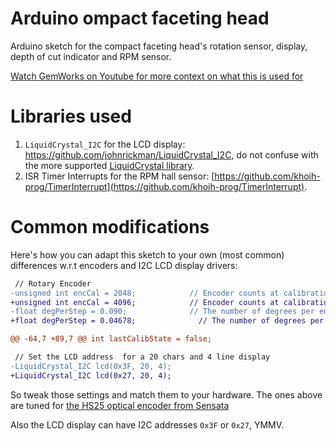 # Arduino ompact faceting head

Arduino sketch for the compact faceting head's rotation sensor, display, depth of cut indicator and RPM sensor. 

[Watch GemWorks on Youtube for more context on what this is used for](https://www.youtube.com/c/GemWorks)

# Libraries used

1. `LiquidCrystal_I2C` for the LCD display: https://github.com/johnrickman/LiquidCrystal_I2C, do not confuse with the more supported [LiquidCrystal library](https://www.arduino.cc/reference/en/libraries/liquidcrystal/).
2. ISR Timer Interrupts for the RPM hall sensor: [https://github.com/khoih-prog/TimerInterrupt](https://github.com/khoih-prog/TimerInterrupt).

# Common modifications

Here's how you can adapt this sketch to your own (most common) differences w.r.t encoders and I2C LCD display drivers:

```diff
 // Rotary Encoder
-unsigned int encCal = 2048;            // Encoder counts at calibration point
+unsigned int encCal = 4096;            // Encoder counts at calibration point
-float degPerStep = 0.090;              // The number of degrees per encoder step (1000 counts)
+float degPerStep = 0.04678;              // The number of degrees per encoder step (1000 counts)

@@ -64,7 +89,7 @@ int lastCalibState = false;

 // Set the LCD address  for a 20 chars and 4 line display
-LiquidCrystal_I2C lcd(0x3F, 20, 4);
+LiquidCrystal_I2C lcd(0x27, 20, 4);
```

So tweak those settings and match them to your hardware. The ones above are tuned for [the HS25 optical encoder from Sensata](https://www.digikey.com.au/en/products/detail/sensata-bei-sensors/HS25F-62-R10-BS-1024-ABZC-15V-V-SM12-S/7071760?s=N4IgjCBcoLQBxVAYygMwIYBsDOBTANCAPZQDa4A7AEwAsIAugL6OFVkgASAylQKwBiMAGxUYAJTAAGGACEuMKbRgBBGQC0Awgt4A1APQ6YXALJhRXBoyA) 

Also the LCD display can have I2C addresses `0x3F` or `0x27`, YMMV.
